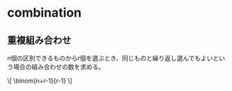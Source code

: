 # combination

## 重複組み合わせ
n個の区別できるものからr個を選ぶとき、同じものと繰り返し選んでもよいという場合の組み合わせの数を求める。

\\[ \binom{n+r-1}{r-1} \\]
